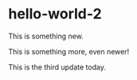 # hello-world-2

This is something new.

This is something more, even newer!

This is the third update today.
